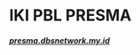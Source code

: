 <h1>IKI PBL PRESMA</h1>
<h5><a href="https://presma.dbsnetwork.my.id">presma.dbsnetwork.my.id</a></h5>